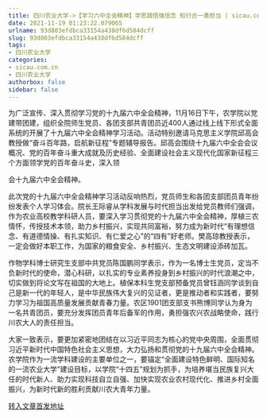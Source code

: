 ```yaml
---
title: 四川农业大学->【学习六中全会精神】学思践悟强信念 知行合一勇担当 | sicau.com.cn
date: 2021-11-19 01:23:22.079065
urlname: 93d803efdbca33154a438df6d584dcff
slug: 93d803efdbca33154a438df6d584dcff
tags: 
- 四川农业大学
categories:
- sicau.com.cn
- 四川农业大学
authorbox: false
sidebar: false
---
```

为广泛宣传、深入贯彻学习党的十九届六中全会精神，11月16日下午，农学院以党建带团建，组织全院师生党员、各团支部共青团员近400人通过线上线下形式全面系统的开展了十九届六中全会精神学习活动。活动特别邀请马克思主义学院邱高会教授做“奋斗百年路，启航新征程”专题辅导报告。邱高会围绕十九届六中全会会议概况、党的百年奋斗重大成就及历史经验、全面建设社会主义现代化国家新征程三个方面领学党的百年奋斗史，深入领
<!--more-->
会十九届六中全会精神。  

此次党的十九届六中全会精神学习活动反响热烈，党员师生和各团支部团员青年纷纷发表个人学习体会。院长王际睿从学科发展与时代担当出发给党员教师们强调，作为农业高校教学科研人员，要深入学习贯彻党的十九届六中全会精神，厚植三农情怀，传授技术本领，助力乡村振兴，实现共同富裕，努力成为新时代“有理想信念、有道德情操、有扎实知识、有仁爱之心”的“四有”好老师。樊高琼教授表示，一定会做好本职工作，为国家的粮食安全、乡村振兴、生态文明建设添砖加瓦。

作物学科博士研究生支部中共党员陈国鹏同学表示，作为一名博士生党员，定当不负新时代的使命，潜心科研，以扎实的专业素养投身到乡村振兴的时代浪潮之中，切实做到将论文写在祖国的大地上。植保本科生党支部预备党员曾钰涵同学谈到自己是新一代的年轻人，是中华民族伟大复兴的见证者，更是推动者和实践者，要努力学习为祖国高质量发展贡献青春力量。农区1901团支部支书熊博同学认为身为一名共青团员，要充分发挥团员青年后备军的作用，勇担强农兴农战略使命，践行川农大人的责任担当。

大家一致表示，要更加紧密地团结在以习近平同志为核心的党中央周围，全面贯彻习近平新时代中国特色社会主义思想，大力弘扬和贯彻党的十九届六中全会精神。农学院作为一流学科建设的主要单位之一，要锚定“全面建设特色鲜明、国际知名的一流农业大学”建设目标，以学院“十四五”规划为抓手，为培养堪当民族复兴大任的时代新人、助力实现科技自立自强、加快实现农业农村现代化、推进乡村全面振兴，为新时代新的胜利贡献川农大青年力量。



[转入文章首发地址](https://news.sicau.edu.cn/info/1078/65549.htm)